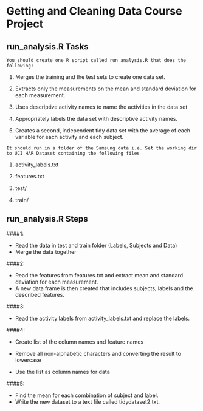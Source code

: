 # Getting and Cleaning Data Course Project

## run_analysis.R Tasks
    You should create one R script called run_analysis.R that does the following:


  1. Merges the training and the test sets to create one data set.

  2. Extracts only the measurements on the mean and standard deviation for each measurement. 

  3. Uses descriptive activity names to name the activities in the data set

  4. Appropriately labels the data set with descriptive activity names. 

  5. Creates a second, independent tidy data set with the average of each variable for each activity and each subject. 



    It should run in a folder of the Samsung data i.e. Set the working dir to UCI HAR Dataset containing the following files
  1. activity_labels.txt

  2. features.txt

  3. test/

  4. train/





## run_analysis.R Steps



####1:
  
  - Read the data in test and train folder (Labels, Subjects and Data)
  - Merge the data together

####2:
  
  - Read the features from features.txt and extract mean and standard deviation for each measurement.
  - A new data frame is then created that includes subjects, labels and the described features.



####3:
  
  - Read the activity labels from activity_labels.txt and replace the labels.



####4:
  
  - Create list of the column names and feature names 
  - Remove all non-alphabetic characters and converting the result to lowercase
  
  - Use the list as column names for data


####5:
  
  - Find the mean for each combination of subject and label.
  - Write the new dataset to a text file called tidydataset2.txt.